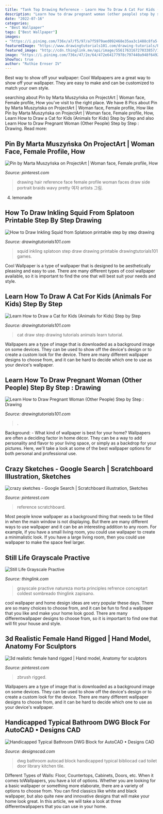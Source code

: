```yaml
---
title: "Tank Top Drawing Reference - Learn How To Draw A Cat For Kids (animals For Kids) Step By Step"
description: "Learn how to draw pregnant woman (other people) step by step : drawing"
date: "2022-07-16"
categories:
- "Best Wallpaper"
tags: ["Best Wallpaper"]
images:
- "https://i.pinimg.com/736x/a7/f5/97/a7f5979aed092468e35aa3c1488c8fa5--hair-reference-female-faces.jpg"
featuredImage: "https://www.drawingtutorials101.com/drawing-tutorials/People/Other-People/pregnant-woman/how-to-draw-Pregnant-Woman-step-6.png"
featured_image: "http://cdn.thinglink.me/api/image/556176316727033857/1024/10/scaletowidth/0/0/1/1/false/true?wait=true"
image: "https://i.pinimg.com/736x/47/2e/64/472e64177978c797440a948f64925010--sketches.jpg"
ShowToc: true
author: "Ruthie Ernser IV"
---
```



Best way to show off your wallpaper:
Cool Wallpapers are a great way to show off your wallpaper. They are easy to make and can be customized to match your own style.

	

		
searching about Pin by Marta Muszyńska on ProjectArt | Woman face, Female profile, How you've visit to the right place. We have 8 Pics about Pin by Marta Muszyńska on ProjectArt | Woman face, Female profile, How like Pin by Marta Muszyńska on ProjectArt | Woman face, Female profile, How, Learn How to Draw a Cat for Kids (Animals for Kids) Step by Step and also Learn How to Draw Pregnant Woman (Other People) Step by Step : Drawing. Read more:
		
    
## Pin By Marta Muszyńska On ProjectArt | Woman Face, Female Profile, How

<img loading=lazy src="https://i.pinimg.com/736x/a7/f5/97/a7f5979aed092468e35aa3c1488c8fa5--hair-reference-female-faces.jpg" onerror="this.onerror=null;this.src='https://tse4.mm.bing.net/th?id=OIP.MPyuav4OlS3KVQchCqbZigHaJ4&amp;pid=15.1';" alt="Pin by Marta Muszyńska on ProjectArt | Woman face, Female profile, How">

_Source: pinterest.com_

>drawing hair reference face female profile woman faces draw side portrait braids wavy pretty 여자 artists 그림. 

	

4. lemonade 

    
## How To Draw Inkling Squid From Splatoon Printable Step By Step Drawing

<img loading=lazy src="https://www.drawingtutorials101.com/drawing-tutorials/Video-Games/Splatoon/inkling-squid/How-to-Draw-Inkling-Squid-from-Splatoon-step-by-step.png" onerror="this.onerror=null;this.src='https://tse1.mm.bing.net/th?id=OIP.HU_RO6IDcaMruTm0wFUevQC5FR&amp;pid=15.1';" alt="How to Draw Inkling Squid from Splatoon printable step by step drawing">

_Source: drawingtutorials101.com_

>squid inkling splatoon step draw drawing printable drawingtutorials101 games. 

	

Cool Wallpaper is a type of wallpaper that is designed to be aesthetically pleasing and easy to use. There are many different types of cool wallpaper available, so it is important to find the one that will best suit your needs and style.

    
## Learn How To Draw A Cat For Kids (Animals For Kids) Step By Step

<img loading=lazy src="https://cdn-0.drawingtutorials101.com/drawing-tutorials/For-Kids/Animals-for-Kids/cat-for-kids-v2/how-to-draw-Cat-for-Kids-step-5.png" onerror="this.onerror=null;this.src='https://tse1.mm.bing.net/th?id=OIP.nfZ15HLw8EIYPkvFR5bu5gHaKc&amp;pid=15.1';" alt="Learn How to Draw a Cat for Kids (Animals for Kids) Step by Step">

_Source: drawingtutorials101.com_

>cat draw step drawing tutorials animals learn tutorial. 

	

Wallpapers are a type of image that is downloaded as a background image on some devices. They can be used to show off the device's design or to create a custom look for the device. There are many different wallpaper designs to choose from, and it can be hard to decide which one to use as your device's wallpaper.

    
## Learn How To Draw Pregnant Woman (Other People) Step By Step : Drawing

<img loading=lazy src="https://www.drawingtutorials101.com/drawing-tutorials/People/Other-People/pregnant-woman/how-to-draw-Pregnant-Woman-step-6.png" onerror="this.onerror=null;this.src='https://tse3.mm.bing.net/th?id=OIP.5zzDrXQoWCAtfFo76bavSwHaKc&amp;pid=15.1';" alt="Learn How to Draw Pregnant Woman (Other People) Step by Step : Drawing">

_Source: drawingtutorials101.com_

>. 

	

Background: - What kind of wallpaper is best for your home?
Wallpapers are often a deciding factor in home décor. They can be a way to add personality and flavor to your living space, or simply as a backdrop for your pictures. Here, we'll take a look at some of the best wallpaper options for both personal and professional use.

    
## Crazy Sketches - Google Search | Scratchboard Illustration, Sketches

<img loading=lazy src="https://i.pinimg.com/736x/47/2e/64/472e64177978c797440a948f64925010--sketches.jpg" onerror="this.onerror=null;this.src='https://tse1.mm.bing.net/th?id=OIP.keHzoAQ92tIiqdPQ3yCmHgHaKM&amp;pid=15.1';" alt="crazy sketches - Google Search | Scratchboard illustration, Sketches">

_Source: pinterest.com_

>reference scratchboard. 

	

Most people know wallpaper as a background thing that needs to be filled in when the main window is not displaying. But there are many different ways to use wallpaper and it can be an interesting addition to any room. For example, if you have a small living room, you could use wallpaper to create a minimalistic look. If you have a large living room, then you could use wallpaper to make the space feel larger.

    
## Still Life Grayscale Practive

<img loading=lazy src="http://cdn.thinglink.me/api/image/556176316727033857/1024/10/scaletowidth/0/0/1/1/false/true?wait=true" onerror="this.onerror=null;this.src='https://tse2.mm.bing.net/th?id=OIP.TT6X_JL2hk-PZj4RLIN6zQHaGK&amp;pid=15.1';" alt="Still Life Grayscale Practive">

_Source: thinglink.com_

>grayscale practive natureza morta principles refrence conceptart coldest sombreado thinglink zapisano. 

	

cool wallpaper and home design ideas are very popular these days. There are so many choices to choose from, and it can be fun to find a wallpaper that you like and make your home look good. There are many differentwallpaper designs to choose from, so it is important to find one that will fit your house and style.

    
## 3d Realistic Female Hand Rigged | Hand Model, Anatomy For Sculptors

<img loading=lazy src="https://i.pinimg.com/736x/00/0e/e3/000ee3f0319442db8fcdc6ba9d651b9f--hand-anatomy-hand-reference.jpg" onerror="this.onerror=null;this.src='https://tse3.mm.bing.net/th?id=OIP.16q6601PlBMvR1sNHLNL3AHaHa&amp;pid=15.1';" alt="3d realistic female hand rigged | Hand model, Anatomy for sculptors">

_Source: pinterest.com_

>zbrush rigged. 

	

Wallpapers are a type of image that is downloaded as a background image on some devices. They can be used to show off the device's design or to create a custom look for the device. There are many different wallpaper designs to choose from, and it can be hard to decide which one to use as your device's wallpaper.

    
## Handicapped Typical Bathroom DWG Block For AutoCAD • Designs CAD

<img loading=lazy src="https://designscad.com/wp-content/uploads/2016/11/handicappedtypicalbathroom_59704-1.gif" onerror="this.onerror=null;this.src='https://tse4.mm.bing.net/th?id=OIP.hPp1ZPEQKwtsRWe6edPjqAHaFE&amp;pid=15.1';" alt="Handicapped Typical Bathroom DWG Block for AutoCAD • Designs CAD">

_Source: designscad.com_

>dwg bathroom autocad block handicapped typical bibliocad cad toilet door library kitchen tile. 

	

Different Types of Walls: Floor, Countertops, Cabinets, Doors, etc.
When it comes toWallpapers, you have a lot of options. Whether you are looking for a basic wallpaper or something more elaborate, there are a variety of options to choose from. You can find classics like white and black wallpaper, but also quite new and innovative designs that will make your home look great. In this article, we will take a look at three differentwallpapers that you can use in your home.

